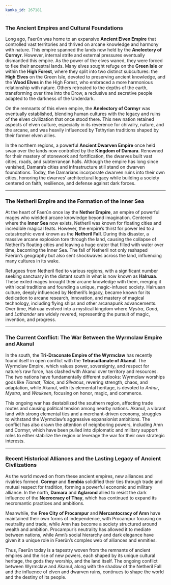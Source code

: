 ```yaml
---
kanka_id: 267181
---
```


### The Ancient Empires and Cultural Foundations

Long ago, Faerûn was home to an expansive **Ancient Elven Empire** that controlled vast territories and thrived on arcane knowledge and harmony with nature. This empire spanned the lands now held by the **Anelectory of Cormyr**. However, internal strife and external pressures eventually dismantled this empire. As the power of the elves waned, they were forced to flee their ancestral lands. Many elves sought refuge on the **Green Isle** or within the **High Forest**, where they split into two distinct subcultures: the **High Elves** on the Green Isle, devoted to preserving ancient knowledge, and the **Wood Elves** in the High Forest, who embraced a more harmonious relationship with nature. Others retreated to the depths of the earth, transforming over time into the Drow, a reclusive and secretive people adapted to the darkness of the Underdark.

On the remnants of this elven empire, the **Anelectory of Cormyr** was eventually established, blending human cultures with the legacy and ruins of the elven civilization that once stood there. This new nation retained aspects of elven culture, especially in its reverence for chivalry, nature, and the arcane, and was heavily influenced by Tethyrian traditions shaped by their former elven allies.

In the northern regions, a powerful **Ancient Dwarven Empire** once held sway over the lands now controlled by the **Kingdom of Damara**. Renowned for their mastery of stonework and fortification, the dwarves built vast cities, roads, and subterranean halls. Although the empire has long since vanished, Damara’s cities and infrastructure still stand on dwarven foundations. Today, the Damarians incorporate dwarven ruins into their own cities, honoring the dwarves’ architectural legacy while building a society centered on faith, resilience, and defense against dark forces.

---

### The Netheril Empire and the Formation of the Inner Sea

At the heart of Faerûn once lay the **Nether Empire**, an empire of powerful mages who wielded arcane knowledge beyond imagination. Centered where the **Inner Sea** now exists, Netheril was known for floating cities and incredible magical feats. However, the empire’s thirst for power led to a catastrophic event known as the **Netheril Fall**. During this disaster, a massive arcane explosion tore through the land, causing the collapse of Netheril’s floating cities and leaving a huge crater that filled with water over time, becoming the Inner Sea. The fall of Netheril not only reshaped Faerûn’s geography but also sent shockwaves across the land, influencing many cultures in its wake.

Refugees from Netheril fled to various regions, with a significant number seeking sanctuary in the distant south in what is now known as **Halruaa**. These exiled mages brought their arcane knowledge with them, merging it with local traditions and founding a unique, magic-infused society. Halruaan culture, deeply influenced by Netheril’s legacy, became known for its dedication to arcane research, innovation, and mastery of magical technology, including flying ships and other arcanapunk advancements. Over time, Halruaa evolved into a mystical kingdom where *Mystra*, *Gond*, and *Lathander* are widely revered, representing the pursuit of magic, invention, and progress.

---

### The Current Conflict: The War Between the Wyrmclaw Empire and Akanul

In the south, the **Tri-Draconate Empire of the Wyrmclaw** has recently found itself in open conflict with the **Tetrasultanate of Akanul**. The Wyrmclaw Empire, which values power, sovereignty, and respect for nature’s raw force, has clashed with Akanul over territory and resources. The two nations have fundamentally different outlooks: Wyrmclaw worships gods like *Tiamat*, *Talos*, and *Silvanus*, revering strength, chaos, and adaptation, while Akanul, with its elemental heritage, is devoted to *Anhur*, *Mystra*, and *Waukeen*, focusing on honor, magic, and commerce.

This ongoing war has destabilized the southern region, affecting trade routes and causing political tension among nearby nations. Akanul, a vibrant land with strong elemental ties and a merchant-driven economy, struggles to withstand the Wyrmclaw’s aggressive expansionist ambitions. The conflict has also drawn the attention of neighboring powers, including Amn and Cormyr, which have been pulled into diplomatic and military support roles to either stabilize the region or leverage the war for their own strategic interests.

---

### Recent Historical Alliances and the Lasting Legacy of Ancient Civilizations

As the world moved on from these ancient empires, new alliances and rivalries formed. **Cormyr** and **Sembia** solidified their ties through trade and mutual respect for tradition, forming a powerful economic and military alliance. In the north, **Damara** and **Aglarond** allied to resist the dark influence of the **Necrocracy of Thay**, which has continued to expand its necromantic practices and ambitions.

Meanwhile, the **Free City of Procampur** and **Mercantocracy of Amn** have maintained their own forms of independence, with Procampur focusing on neutrality and trade, while Amn has become a society structured around wealth and ambition. Procampur’s neutrality has allowed it to mediate between nations, while Amn’s social hierarchy and dark elegance have given it a unique role in Faerûn’s complex web of alliances and enmities.

Thus, Faerûn today is a tapestry woven from the remnants of ancient empires and the rise of new powers, each shaped by its unique cultural heritage, the gods they worship, and the land itself. The ongoing conflict between Wyrmclaw and Akanul, along with the shadow of the Netheril Fall and the influence of elven and dwarven ruins, continues to shape the world and the destiny of its people.